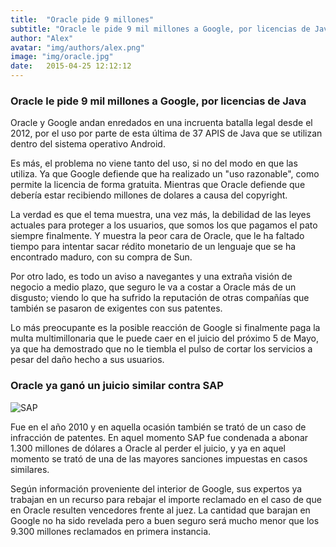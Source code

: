 ```yaml
---
title:  "Oracle pide 9 millones"
subtitle: "Oracle le pide 9 mil millones a Google, por licencias de Java"
author: "Alex"
avatar: "img/authors/alex.png"
image: "img/oracle.jpg"
date:   2015-04-25 12:12:12
---
```


### Oracle le pide 9 mil millones a Google, por licencias de Java
Oracle y Google andan enredados en una incruenta batalla legal desde el 2012, por el uso por parte de esta última de 37 APIS de Java que se utilizan dentro del sistema operativo Android.

Es más, el problema no viene tanto del uso, si no del modo en que las utiliza. Ya que Google defiende que ha realizado un "uso razonable", como permite la licencia de forma gratuita. Mientras que Oracle defiende que debería estar recibiendo millones de dolares a causa del copyright.

La verdad es que el tema muestra, una vez más, la debilidad de las leyes actuales para proteger a los usuarios, que somos los que pagamos el pato siempre finalmente. Y muestra la peor cara de Oracle, que le ha faltado tiempo para intentar sacar rédito monetario de un lenguaje que se ha encontrado maduro, con su compra de Sun.

Por otro lado, es todo un aviso a navegantes y una extraña visión de negocio a medio plazo, que seguro le va a costar a Oracle más de un disgusto; viendo lo que ha sufrido la reputación de otras compañías que también se pasaron de exigentes con sus patentes.

Lo más preocupante es la posible reacción de Google si finalmente paga la multa multimillonaria que le puede caer en el juicio del próximo 5 de Mayo, ya que ha demostrado que no le tiembla el pulso de cortar los servicios a pesar del daño hecho a sus usuarios.

### Oracle ya ganó un juicio similar contra SAP

![SAP](http://i.blogs.es/59ec35/sap/1366_2000.jpg)

Fue en el año 2010 y en aquella ocasión también se trató de un caso de infracción de patentes. En aquel momento SAP fue condenada a abonar 1.300 millones de dólares a Oracle al perder el juicio, y ya en aquel momento se trató de una de las mayores sanciones impuestas en casos similares.

Según información proveniente del interior de Google, sus expertos ya trabajan en un recurso para rebajar el importe reclamado en el caso de que en Oracle resulten vencedores frente al juez. La cantidad que barajan en Google no ha sido revelada pero a buen seguro será mucho menor que los 9.300 millones reclamados en primera instancia.
